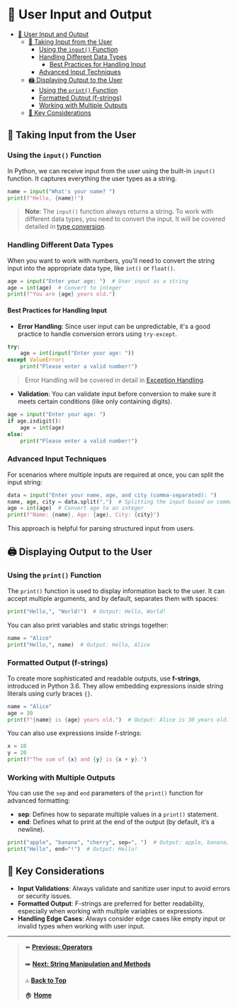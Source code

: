 # 📘 User Input and Output

- [📘 User Input and Output](#-user-input-and-output)
  - [🎤 Taking Input from the User](#-taking-input-from-the-user)
    - [Using the `input()` Function](#using-the-input-function)
    - [Handling Different Data Types](#handling-different-data-types)
      - [Best Practices for Handling Input](#best-practices-for-handling-input)
    - [Advanced Input Techniques](#advanced-input-techniques)
  - [🖨️ Displaying Output to the User](#️-displaying-output-to-the-user)
    - [Using the `print()` Function](#using-the-print-function)
    - [Formatted Output (f-strings)](#formatted-output-f-strings)
    - [Working with Multiple Outputs](#working-with-multiple-outputs)
  - [🔑 Key Considerations](#-key-considerations)

## 🎤 Taking Input from the User

### Using the `input()` Function

In Python, we can receive input from the user using the built-in `input()` function. It captures everything the user types as a string.

```python
name = input("What's your name? ")
print(f"Hello, {name}!")
```

> **Note**: The `input()` function always returns a string. To work with different data types, you need to convert the input. It will be covered detailed in [type conversion](./type-conversion.md).

### Handling Different Data Types

When you want to work with numbers, you'll need to convert the string input into the appropriate data type, like `int()` or `float()`.

```python
age = input("Enter your age: ")  # User input as a string
age = int(age)  # Convert to integer
print(f"You are {age} years old.")
```

#### Best Practices for Handling Input

- **Error Handling**: Since user input can be unpredictable, it's a good practice to handle conversion errors using `try-except`.

```python
try:
    age = int(input("Enter your age: "))
except ValueError:
    print("Please enter a valid number!")
```

> Error Handling will be covered in detail in [Exception Handling](../control-flow/exception-handling.md).

- **Validation**: You can validate input before conversion to make sure it meets certain conditions (like only containing digits).

```python
age = input("Enter your age: ")
if age.isdigit():
    age = int(age)
else:
    print("Please enter a valid number!")
```

### Advanced Input Techniques

For scenarios where multiple inputs are required at once, you can split the input string:

```python
data = input("Enter your name, age, and city (comma-separated): ")
name, age, city = data.split(",")  # Splitting the input based on commas
age = int(age)  # Convert age to an integer
print(f"Name: {name}, Age: {age}, City: {city}")
```

This approach is helpful for parsing structured input from users.

## 🖨️ Displaying Output to the User

### Using the `print()` Function

The `print()` function is used to display information back to the user. It can accept multiple arguments, and by default, separates them with spaces:

```python
print("Hello,", "World!")  # Output: Hello, World!
```

You can also print variables and static strings together:

```python
name = "Alice"
print("Hello,", name)  # Output: Hello, Alice
```

### Formatted Output (f-strings)

To create more sophisticated and readable outputs, use **f-strings**, introduced in Python 3.6. They allow embedding expressions inside string literals using curly braces `{}`.

```python
name = "Alice"
age = 30
print(f"{name} is {age} years old.")  # Output: Alice is 30 years old.
```

You can also use expressions inside f-strings:

```python
x = 10
y = 20
print(f"The sum of {x} and {y} is {x + y}.")
```

### Working with Multiple Outputs

You can use the `sep` and `end` parameters of the `print()` function for advanced formatting:

- **sep**: Defines how to separate multiple values in a `print()` statement.
- **end**: Defines what to print at the end of the output (by default, it’s a newline).

```python
print("apple", "banana", "cherry", sep=", ")  # Output: apple, banana, cherry
print("Hello", end="!")  # Output: Hello!
```

## 🔑 Key Considerations

- **Input Validations**: Always validate and sanitize user input to avoid errors or security issues.
- **Formatted Output**: F-strings are preferred for better readability, especially when working with multiple variables or expressions.
- **Handling Edge Cases**: Always consider edge cases like empty input or invalid types when working with user input.

---

> ⬅️ **[Previous: Operators](./operators.md)**
>
> ➡️ **[Next: String Manipulation and Methods](./string-manipulation-and-methods.md)**
>
> 🔝 **[Back to Top](#-user-input-and-output)**
>
> 🏠 **[Home](../README.md)**
